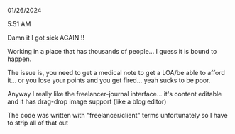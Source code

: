 01/26/2024

5:51 AM

Damn it I got sick AGAIN!!!

Working in a place that has thousands of people... I guess it is bound to happen.

The issue is, you need to get a medical note to get a LOA/be able to afford it... or you lose your points and you get fired... yeah sucks to be poor.

Anyway I really like the freelancer-journal interface... it's content editable and it has drag-drop image support (like a blog editor)

The code was written with "freelancer/client" terms unfortunately so I have to strip all of that out
